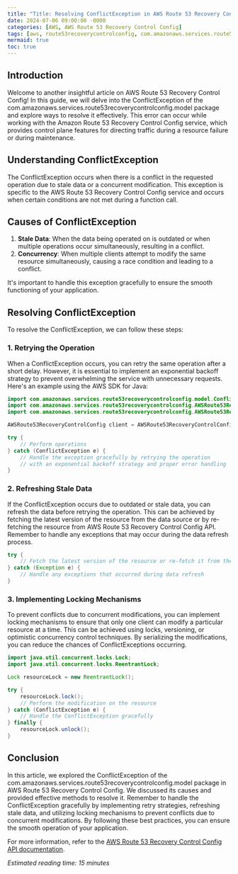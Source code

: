 ```yaml
---
title: "Title: Resolving ConflictException in AWS Route 53 Recovery Control Config"
date: 2024-07-06 09:00:00 -0000
categories: [AWS, AWS Route 53 Recovery Control Config]
tags: [aws, route53recoverycontrolconfig, com.amazonaws.services.route53recoverycontrolconfig.model]
mermaid: true
toc: true
---
```



## Introduction
Welcome to another insightful article on AWS Route 53 Recovery Control Config! In this guide, we will delve into the ConflictException of the com.amazonaws.services.route53recoverycontrolconfig.model package and explore ways to resolve it effectively. This error can occur while working with the Amazon Route 53 Recovery Control Config service, which provides control plane features for directing traffic during a resource failure or during maintenance.

## Understanding ConflictException
The ConflictException occurs when there is a conflict in the requested operation due to stale data or a concurrent modification. This exception is specific to the AWS Route 53 Recovery Control Config service and occurs when certain conditions are not met during a function call.

## Causes of ConflictException
1. **Stale Data**: When the data being operated on is outdated or when multiple operations occur simultaneously, resulting in a conflict.
2. **Concurrency**: When multiple clients attempt to modify the same resource simultaneously, causing a race condition and leading to a conflict.

It's important to handle this exception gracefully to ensure the smooth functioning of your application.

## Resolving ConflictException
To resolve the ConflictException, we can follow these steps:

### 1. Retrying the Operation
When a ConflictException occurs, you can retry the same operation after a short delay. However, it is essential to implement an exponential backoff strategy to prevent overwhelming the service with unnecessary requests. Here's an example using the AWS SDK for Java:

```java
import com.amazonaws.services.route53recoverycontrolconfig.model.ConflictException;
import com.amazonaws.services.route53recoverycontrolconfig.AWSRoute53RecoveryControlConfig;
import com.amazonaws.services.route53recoverycontrolconfig.AWSRoute53RecoveryControlConfigClientBuilder;

AWSRoute53RecoveryControlConfig client = AWSRoute53RecoveryControlConfigClientBuilder.defaultClient();

try {
    // Perform operations
} catch (ConflictException e) {
    // Handle the exception gracefully by retrying the operation
    // with an exponential backoff strategy and proper error handling
}
```

### 2. Refreshing Stale Data
If the ConflictException occurs due to outdated or stale data, you can refresh the data before retrying the operation. This can be achieved by fetching the latest version of the resource from the data source or by re-fetching the resource from AWS Route 53 Recovery Control Config API. Remember to handle any exceptions that may occur during the data refresh process.

```java
try {
    // Fetch the latest version of the resource or re-fetch it from the API
} catch (Exception e) {
    // Handle any exceptions that occurred during data refresh
}
```

### 3. Implementing Locking Mechanisms
To prevent conflicts due to concurrent modifications, you can implement locking mechanisms to ensure that only one client can modify a particular resource at a time. This can be achieved using locks, versioning, or optimistic concurrency control techniques. By serializing the modifications, you can reduce the chances of ConflictExceptions occurring.

```java
import java.util.concurrent.locks.Lock;
import java.util.concurrent.locks.ReentrantLock;

Lock resourceLock = new ReentrantLock();

try {
    resourceLock.lock();
    // Perform the modification on the resource
} catch (ConflictException e) {
    // Handle the ConflictException gracefully
} finally {
    resourceLock.unlock();
}
```

## Conclusion
In this article, we explored the ConflictException of the com.amazonaws.services.route53recoverycontrolconfig.model package in AWS Route 53 Recovery Control Config. We discussed its causes and provided effective methods to resolve it. Remember to handle the ConflictException gracefully by implementing retry strategies, refreshing stale data, and utilizing locking mechanisms to prevent conflicts due to concurrent modifications. By following these best practices, you can ensure the smooth operation of your application.

For more information, refer to the [AWS Route 53 Recovery Control Config API documentation](https://docs.aws.amazon.com/recovery-cluster/latest/api/).

*Estimated reading time: 15 minutes*
